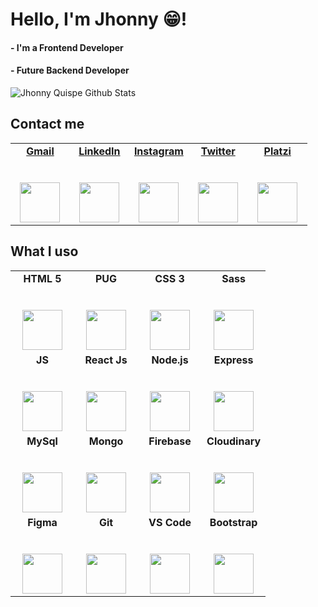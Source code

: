 # Hello, I'm Jhonny 😁!

####  - I'm a Frontend Developer
####  - Future Backend Developer

![Jhonny Quispe Github Stats](https://github-readme-stats.vercel.app/api?username=byRedHunter&show_icons=true_color=fff&icon_color=79ff97&text_color=9f9f9f&bg_color=151515)

## Contact me
<table>
  <tbody>
    <tr valign="top">
      <td width="20%" align="center">
        <a href="mailto:jhonny.quispejl@gmail.com?Subject=Contact"><b>Gmail</b></a><br><br><br>
        <img height="64px" src="https://cdn.svgporn.com/logos/google-gmail.svg">
      </td>
      <td width="20%" align="center">
        <a href="mailto:jhonny.quispejl@gmail.com?Subject=Contact"><b>LinkedIn</b></a><br><br><br>
        <img height="64px" src="https://cdn.svgporn.com/logos/linkedin.svg">
      </td>
      <td width="20%" align="center">
        <a href="mailto:jhonny.quispejl@gmail.com?Subject=Contact"><b>Instagram</b></a><br><br><br>
        <img height="64px" src="https://cdn.svgporn.com/logos/instagram-icon.svg">
      </td>
      <td width="20%" align="center">
        <a href="mailto:jhonny.quispejl@gmail.com?Subject=Contact"><b>Twitter</b></a><br><br><br>
        <img height="64px" src="https://cdn.svgporn.com/logos/twitter.svg">
      </td>
      <td width="20%" align="center">
        <a href="mailto:jhonny.quispejl@gmail.com?Subject=Contact"><b>Platzi</b></a><br><br><br>
        <img height="64px" src="https://static.platzi.com/static/images/footer/logo.png">
      </td>
    </tr>
  </tbody>
</table>

## What I uso

<table>
  <tbody>
    <tr valign="top">
      <td width="25%" align="center">
        <span><b>HTML 5</b></span><br><br><br>
        <img height="64px" src="https://cdn.svgporn.com/logos/html-5.svg">
      </td>
      <td width="25%" align="center">
        <span><b>PUG</b></span><br><br><br>
        <img height="64px" src="https://cdn.svgporn.com/logos/pug.svg">
      </td>
      <td width="25%" align="center">
        <span><b>CSS 3</b></span><br><br><br>
        <img height="64px" src="https://cdn.svgporn.com/logos/css-3.svg">
      </td>
      <td width="25%" align="center">
        <span><b>Sass</b></span><br><br><br>
        <img height="64px" src="https://cdn.svgporn.com/logos/sass.svg">
      </td>
    </tr>
    <tr valign="top">
      <td width="25%" align="center">
        <span><b>JS</b></span><br><br><br>
        <img height="64px" src="https://cdn.svgporn.com/logos/javascript.svg">
      </td>
      <td width="25%" align="center">
        <span><b>React Js</b></span><br><br><br>
        <img height="64px" src="https://cdn.svgporn.com/logos/react.svg">
      </td>
      <td width="25%" align="center">
        <span><b>Node.js</b></span><br><br><br>
        <img height="64px" src="https://cdn.svgporn.com/logos/nodejs.svg">
      </td>
      <td width="25%" align="center">
        <span><b>Express</b></span><br><br><br>
        <img height="64px" src="https://cdn.svgporn.com/logos/express.svg">
      </td>
    </tr>
    <tr valign="top">
      <td width="25%" align="center">
        <span><b>MySql</b></span><br><br><br>
        <img height="64px" src="https://cdn.svgporn.com/logos/mysql.svg">
      </td>
      <td width="25%" align="center">
        <span><b>Mongo</b></span><br><br><br>
        <img height="64px" src="https://cdn.svgporn.com/logos/mongodb.svg">
      </td>
      <td width="25%" align="center">
        <span><b>Firebase</b></span><br><br><br>
        <img height="64px" src="https://cdn.svgporn.com/logos/firebase.svg">
      </td>
      <td width="25%" align="center">
        <span><b>Cloudinary</b></span><br><br><br>
        <img height="64px" src="https://cdn.svgporn.com/logos/cloudinary.svg">
      </td>
    </tr>
    <tr valign="top">
      <td width="25%" align="center">
        <span><b>Figma</b></span><br><br><br>
        <img height="64px" src="https://cdn.svgporn.com/logos/figma.svg">
      </td>
      <td width="25%" align="center">
        <span><b>Git</b></span><br><br><br>
        <img height="64px" src="https://cdn.svgporn.com/logos/git-icon.svg">
      </td>
      <td width="25%" align="center">
        <span><b>VS Code</b></span><br><br><br>
        <img height="64px" src="https://cdn.svgporn.com/logos/visual-studio-code.svg">
      </td>
      <td width="25%" align="center">
        <span><b>Bootstrap</b></span><br><br><br>
        <img height="64px" src="https://cdn.svgporn.com/logos/bootstrap.svg">
      </td>
    </tr>
  </tbody>
</table>


